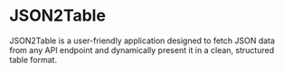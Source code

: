 # JSON2Table
JSON2Table is a user-friendly application designed to fetch JSON data from any API endpoint and dynamically present it in a clean, structured table format.
